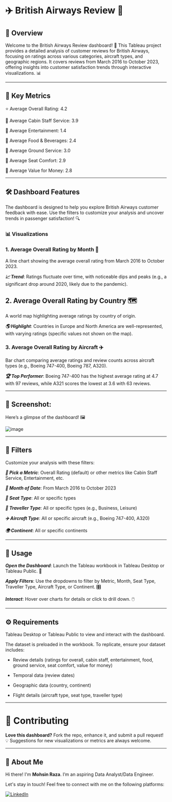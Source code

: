 # **✈️ British Airways Review 🛫**


## 🌟 Overview

Welcome to the British Airways Review dashboard! 🛬 This Tableau project provides a detailed analysis of customer reviews for British Airways, focusing on ratings across various categories, aircraft types, and geographic regions. It covers reviews from March 2016 to October 2023, offering insights into customer satisfaction trends through interactive visualizations. 📊

---

## 🔑 Key Metrics

⭐ Average Overall Rating: 4.2  

👥 Average Cabin Staff Service: 3.9  

🎥 Average Entertainment: 1.4  

🍴 Average Food & Beverages: 2.4  

🛬 Average Ground Service: 3.0 

💺 Average Seat Comfort: 2.9  

💸 Average Value for Money: 2.8

---

## 🛠️ Dashboard Features

The dashboard is designed to help you explore British Airways customer feedback with ease. Use the filters to customize your analysis and uncover trends in passenger satisfaction! 🔍


### 📊 Visualizations


### 1. Average Overall Rating by Month 📅  

A line chart showing the average overall rating from March 2016 to October 2023.  

***📈 Trend***: Ratings fluctuate over time, with noticeable dips and peaks (e.g., a significant drop around 2020, likely due to the pandemic).


## 2. Average Overall Rating by Country 🗺️  

A world map highlighting average ratings by country of origin. 

***🌎 Highlight***: Countries in Europe and North America are well-represented, with varying ratings (specific values not shown on the map).


### 3. Average Overall Rating by Aircraft ✈️  

Bar chart comparing average ratings and review counts across aircraft types (e.g., Boeing 747-400, Boeing 787, A320).  

***🏆 Top Performer***: Boeing 747-400 has the highest average rating at 4.7 with 97 reviews, while A321 scores the lowest at 3.6 with 63 reviews.

---

## 🎨 Screenshot:

Here’s a glimpse of the dashboard! 🖼️  

![image](https://github.com/user-attachments/assets/59d4d6a7-a016-4b4d-9e50-fddbb500cd3b)

---

## 🧩 Filters

Customize your analysis with these filters:  

***📏 Pick a Metric***: Overall Rating (default) or other metrics like Cabin Staff Service, Entertainment, etc.  

***📅 Month of Date***: From March 2016 to October 2023  

***💺 Seat Type***: All or specific types  

***👤 Traveller Type***: All or specific types (e.g., Business, Leisure)  

***✈️ Aircraft Type***: All or specific aircraft (e.g., Boeing 747-400, A320) 

***🌍 Continent***: All or specific continents

---

## 🚀 Usage

***Open the Dashboard***: Launch the Tableau workbook in Tableau Desktop or Tableau Public. 📂  

***Apply Filters***: Use the dropdowns to filter by Metric, Month, Seat Type, Traveller Type, Aircraft Type, or Continent. 🎛️ 

***Interact***: Hover over charts for details or click to drill down. 🖱️

---

## ⚙️ Requirements

Tableau Desktop or Tableau Public to view and interact with the dashboard.  

The dataset is preloaded in the workbook. To replicate, ensure your dataset includes: 

  - Review details (ratings for overall, cabin staff, entertainment, food, ground service, seat comfort, value for money)
    
  - Temporal data (review dates)
    
  - Geographic data (country, continent)
    
  - Flight details (aircraft type, seat type, traveller type)

---

# 🤝 Contributing

**Love this dashboard?** Fork the repo, enhance it, and submit a pull request! 💡 Suggestions for new visualizations or metrics are always welcome.  

---

## 🌟 About Me

Hi there! I'm **Mohsin Raza**. I’m an aspiring Data Analyst/Data Engineer.

Let's stay in touch! Feel free to connect with me on the following platforms:

[![LinkedIn](https://img.shields.io/badge/LinkedIn-0077B5?style=for-the-badge&logo=linkedin&logoColor=white)](https://www.linkedin.com/in/mohsin--raza/)

